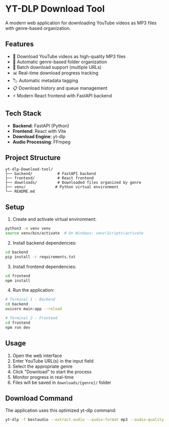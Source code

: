 # YT-DLP Download Tool

A modern web application for downloading YouTube videos as MP3 files with genre-based organization.

## Features

- 🎵 Download YouTube videos as high-quality MP3 files
- 📁 Automatic genre-based folder organization
- 📝 Batch download support (multiple URLs)
- 📊 Real-time download progress tracking
- 🏷️ Automatic metadata tagging
- 📋 Download history and queue management
- ⚡ Modern React frontend with FastAPI backend

## Tech Stack

- **Backend**: FastAPI (Python)
- **Frontend**: React with Vite
- **Download Engine**: yt-dlp
- **Audio Processing**: FFmpeg

## Project Structure

```
yt-dlp-Download-tool/
├── backend/           # FastAPI backend
├── frontend/          # React frontend
├── downloads/         # Downloaded files organized by genre
├── venv/             # Python virtual environment
└── README.md
```

## Setup

1. Create and activate virtual environment:
```bash
python3 -m venv venv
source venv/bin/activate  # On Windows: venv\Scripts\activate
```

2. Install backend dependencies:
```bash
cd backend
pip install -r requirements.txt
```

3. Install frontend dependencies:
```bash
cd frontend
npm install
```

4. Run the application:
```bash
# Terminal 1 - Backend
cd backend
uvicorn main:app --reload

# Terminal 2 - Frontend
cd frontend
npm run dev
```

## Usage

1. Open the web interface
2. Enter YouTube URL(s) in the input field
3. Select the appropriate genre
4. Click "Download" to start the process
5. Monitor progress in real-time
6. Files will be saved in `downloads/{genre}/` folder

## Download Command

The application uses this optimized yt-dlp command:
```bash
yt-dlp -f bestaudio --extract-audio --audio-format mp3 --audio-quality 0 --embed-subs --write-info-json "YOUTUBE_URL"
```
